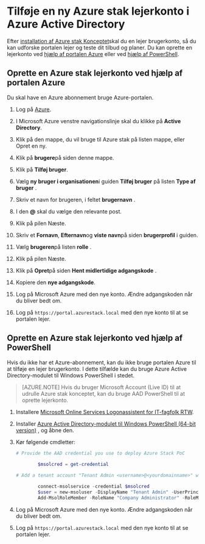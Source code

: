 <properties
    pageTitle="Tilføje en ny Azure stak lejerkonto i Azure Active Directory | Microsoft Azure"
    description="Når du anvender Microsoft Azure stak Konceptet, skal du oprette mindst én lejer brugerkonto, så du kan udforske portalen lejer."
    services="azure-stack"
    documentationCenter=""
    authors="ErikjeMS"
    manager="byronr"
    editor=""/>

<tags
    ms.service="azure-stack"
    ms.workload="na"
    ms.tgt_pltfrm="na"
    ms.devlang="na"
    ms.topic="article"
    ms.date="09/26/2016"
    ms.author="erikje"/>

# <a name="add-a-new-azure-stack-tenant-account-in-azure-active-directory"></a>Tilføje en ny Azure stak lejerkonto i Azure Active Directory

Efter [installation af Azure stak Konceptet](azure-stack-run-powershell-script.md)skal du en lejer brugerkonto, så du kan udforske portalen lejer og teste dit tilbud og planer. Du kan oprette en lejerkonto ved [hjælp af portalen Azure](#create-an-azure-stack-tenant-account-using-the-azure-portal) eller ved [hjælp af PowerShell](#create-an-azure-stack-tenant-account-using-powershell).

## <a name="create-an-azure-stack-tenant-account-using-the-azure-portal"></a>Oprette en Azure stak lejerkonto ved hjælp af portalen Azure

Du skal have en Azure abonnement bruge Azure-portalen.

1. Log på [Azure](http://manage.windowsazure.com).

2.  I Microsoft Azure venstre navigationslinje skal du klikke på **Active Directory**.

3.  Klik på den mappe, du vil bruge til Azure stak på listen mappe, eller Opret en ny.

4.  Klik på **brugere**på siden denne mappe.

5.  Klik på **Tilføj bruger**.

6.  Vælg **ny bruger i organisationen**i guiden **Tilføj bruger** på listen **Type af bruger** .

7.  Skriv et navn for brugeren, i feltet **brugernavn** .

8.  I den **@** skal du vælge den relevante post.

9.  Klik på pilen Næste.

10.  Skriv et **Fornavn**, **Efternavn**og **viste navn**på siden **brugerprofil** i guiden.

11. Vælg **brugeren**på listen **rolle** .

12. Klik på pilen Næste.

13. Klik på **Opret**på siden **Hent midlertidige adgangskode** .

14. Kopiere den **nye adgangskode**.

15. Log på Microsoft Azure med den nye konto. Ændre adgangskoden når du bliver bedt om.

16. Log på `https://portal.azurestack.local` med den nye konto til at se portalen lejer.

## <a name="create-an-azure-stack-tenant-account-using-powershell"></a>Oprette en Azure stak lejerkonto ved hjælp af PowerShell

Hvis du ikke har et Azure-abonnement, kan du ikke bruge portalen Azure til at tilføje en lejer brugerkonto. I dette tilfælde kan du bruge Azure Active Directory-modulet til Windows PowerShell i stedet.

> [AZURE.NOTE] Hvis du bruger Microsoft Account (Live ID) til at udrulle Azure stak konceptet, kan du bruge AAD PowerShell til at oprette lejerkonto. 

1.  Installere [Microsoft Online Services Logonassistent for IT-fagfolk RTW](https://www.microsoft.com/en-us/download/details.aspx?id=41950).

2.  Installer [Azure Active Directory-modulet til Windows PowerShell (64-bit version)](http://go.microsoft.com/fwlink/p/?linkid=236297) , og åbne den.

3.  Kør følgende cmdletter:




    ```powershell
    # Provide the AAD credential you use to deploy Azure Stack PoC
   
            $msolcred = get-credential
    
    # Add a tenant account "Tenant Admin <username>@<yourdomainname>" with the initial password "<password>".
    
            connect-msolservice -credential $msolcred
            $user = new-msoluser -DisplayName "Tenant Admin" -UserPrincipalName <username>@<yourdomainname> -Password <password>
            Add-MsolRoleMember -RoleName "Company Administrator" -RoleMemberType User -RoleMemberObjectId $user.ObjectId
    
    ```

4.  Log på Microsoft Azure med den nye konto. Ændre adgangskoden når du bliver bedt om.

5.  Log på `https://portal.azurestack.local` med den nye konto til at se portalen lejer.



